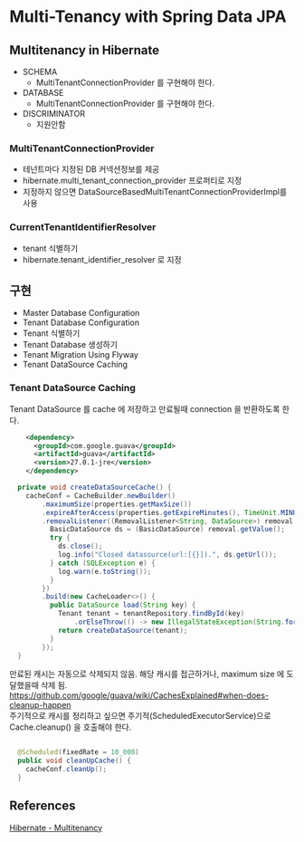 Multi-Tenancy with Spring Data JPA
==================================

## Multitenancy in Hibernate
* SCHEMA
  - MultiTenantConnectionProvider 를 구현해야 한다.
* DATABASE
  - MultiTenantConnectionProvider 를 구현해야 한다.
* DISCRIMINATOR
  - 지원안함

### MultiTenantConnectionProvider
- 테넌트마다 지정된 DB 커넥션정보를 제공
- hibernate.multi_tenant_connection_provider 프로퍼티로 지정
- 지정하지 않으면 DataSourceBasedMultiTenantConnectionProviderImpl를 사용

### CurrentTenantIdentifierResolver
- tenant 식별하기
- hibernate.tenant_identifier_resolver 로 지정

## 구현
- Master Database Configuration
- Tenant Database Configuration
- Tenant 식별하기
- Tenant Database 생성하기
- Tenant Migration Using Flyway
- Tenant DataSource Caching

### Tenant DataSource Caching
Tenant DataSource 를 cache 에 저장하고 만료될때 connection 을 반환하도록 한다.
```xml
    <dependency>
      <groupId>com.google.guava</groupId>
      <artifactId>guava</artifactId>
      <version>27.0.1-jre</version>
    </dependency>
```

```java
  private void createDataSourceCache() {
    cacheConf = CacheBuilder.newBuilder()
        .maximumSize(properties.getMaxSize())
        .expireAfterAccess(properties.getExpireMinutes(), TimeUnit.MINUTES)
        .removalListener((RemovalListener<String, DataSource>) removal -> {
          BasicDataSource ds = (BasicDataSource) removal.getValue();
          try {
            ds.close();
            log.info("Closed datasource(url:[{}]).", ds.getUrl());
          } catch (SQLException e) {
            log.warn(e.toString());
          }
        })
        .build(new CacheLoader<>() {
          public DataSource load(String key) {
            Tenant tenant = tenantRepository.findById(key)
                .orElseThrow(() -> new IllegalStateException(String.format("Tenant not exists. id([%s])", key)));
            return createDataSource(tenant);
          }
        });
  }
```

만료된 캐시는 자동으로 삭제되지 않음. 해당 캐시를 접근하거나, maximum size 에 도달했을때 삭제 됨.  
https://github.com/google/guava/wiki/CachesExplained#when-does-cleanup-happen  
주기적으로 캐시를 정리하고 싶으면 주기적(ScheduledExecutorService)으로 Cache.cleanup() 을 호출해야 한다.  
```java

  @Scheduled(fixedRate = 10_000)
  public void cleanUpCache() {
    cacheConf.cleanUp();
  }

```

## References
[Hibernate - Multitenancy](https://docs.jboss.org/hibernate/orm/current/userguide/html_single/Hibernate_User_Guide.html#multitenacy)  
